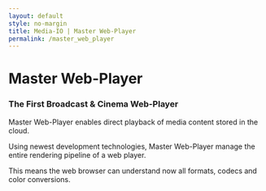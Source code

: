 ```yaml
---
layout: default
style: no-margin
title: Media-IO | Master Web-Player
permalink: /master_web_player
---
```

<div class="section">
  <div class="filler"></div>
  <div>
    <h1>Master Web-Player</h1>
    <h3>The First Broadcast & Cinema Web-Player</h3>
  </div>
  <div class="filler"></div>
</div>
<div class="section">
  <p>Master Web-Player enables direct playback of media content stored in the cloud.</p>
  <p>Using newest development technologies, Master Web-Player manage the entire rendering pipeline of a web player.</p>
  <p>This means the web browser can understand now all formats, codecs and color conversions.</p>
</div>
